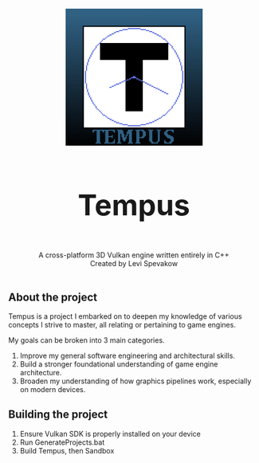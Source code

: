<br/>
<div align="center">
  <img src="Logo.png" alt="Logo" width="275" height="275">

  <h3 align="center" style="font-size:6vw; font-weight: bold;">Tempus</h3>

  <p align="center">
    A cross-platform 3D Vulkan engine written entirely in C++
    <br />
    Created by Levi Spevakow
    <br />
    <br />
  </p>
</div>



## About the project
 Tempus is a project I embarked on to deepen my knowledge of various concepts I strive to master, all relating or pertaining to game engines.

 My goals can be broken into 3 main categories.

 1. Improve my general software engineering and architectural skills.
 2. Build a stronger foundational understanding of game engine architecture.
 3. Broaden my understanding of how graphics pipelines work, especially on modern devices.

## Building the project
 1. Ensure Vulkan SDK is properly installed on your device
 2. Run GenerateProjects.bat
 3. Build Tempus, then Sandbox